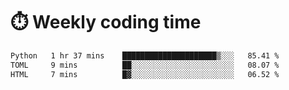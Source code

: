 
# :stopwatch: Weekly coding time
<!--START_SECTION:waka-->

```txt
Python   1 hr 37 mins    █████████████████████▒░░░   85.41 %
TOML     9 mins          ██░░░░░░░░░░░░░░░░░░░░░░░   08.07 %
HTML     7 mins          █▓░░░░░░░░░░░░░░░░░░░░░░░   06.52 %
```

<!--END_SECTION:waka-->


<!-- <p> <img src="https://github-readme-stats.vercel.app/api?username=cozgerest&show_icons=true&hide_border=false" />  </p> -->

